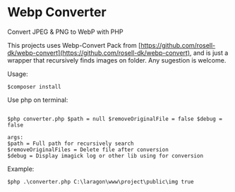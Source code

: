# Webp Converter

Convert JPEG & PNG to WebP with PHP

This projects uses Webp-Convert Pack from [https://github.com/rosell-dk/webp-convert](https://github.com/rosell-dk/webp-convert),
and is just a wrapper that recursively finds images on folder. Any sugestion is welcome.

Usage:
```
$composer install 
```

Use php on terminal:
```

$php converter.php $path = null $removeOriginalFile = false $debug = false

args:
$path = Full path for recursively search
$removeOriginalFiles = Delete file after conversion
$debug = Display imagick log or other lib using for conversion 
```

Example:
```
$php .\converter.php C:\laragon\www\project\public\img true
```
